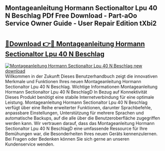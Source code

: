 ## Montageanleitung Hormann Sectionaltor Lpu 40 N Beschlag PDf Free Download - Part-aOo Service Owner Guide - User Repair Edition tXbi2

# <h2><a href="http://df8pb0o.blite.top/?on=Montageanleitung+Hormann+Sectionaltor+Lpu+40+N+Beschlag">🔗Download 👉🔴 Montageanleitung Hormann Sectionaltor Lpu 40 N Beschlag</a></h2>

[![Montageanleitung Hormann Sectionaltor Lpu 40 N Beschlag new download](https://i.imgur.com/lujVjoI.png)](http://df8pb0o.blite.top/?on=Montageanleitung+Hormann+Sectionaltor+Lpu+40+N+Beschlag)
Willkommen in der Zukunft Dieses Benutzerhandbuch zeigt die innovativen Merkmale und Funktionen Ihres neuen Montageanleitung Hormann Sectionaltor Lpu 40 N Beschlag. Wichtige Informationen Montageanleitung Hormann Sectionaltor Lpu 40 N BeschlagD In Bezug auf Konnektivität Dieses Produkt benötigt eine stabile Internetverbindung für eine optimale Leistung. Montageanleitung Hormann Sectionaltor Lpu 40 N Beschlag verfügt über eine Reihe erweiterter Funktionen, darunter Sprachbefehle, anpassbare Einstellungen, Unterstützung für mehrere Sprachen und automatische Backups, auf die alle über die Benutzeroberfläche zugegriffen werden kann. Wir vertrauen darauf, dass das Montageanleitung Hormann Sectionaltor Lpu 40 N BeschlagD eine umfassende Ressource für Ihre Bemühungen war, die Besonderheiten Ihres neuen Geräts kennenzulernen. Bei Fragen oder Bedenken können Sie sich gerne an unseren Kundenservice wenden.
